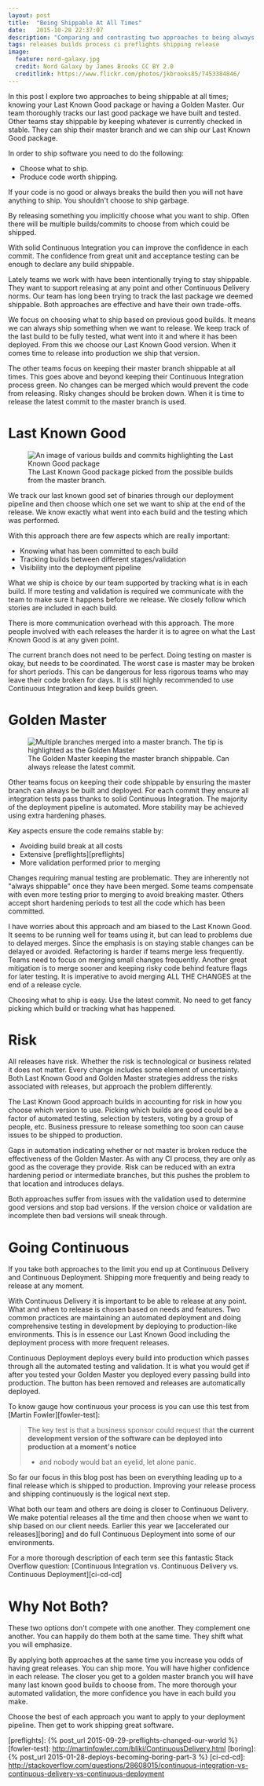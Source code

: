```yaml
---
layout: post
title:  "Being Shippable At All Times"
date:   2015-10-28 22:37:07
description: "Comparing and contrasting two approaches to being always shippable"
tags: releases builds process ci preflights shipping release
image:
  feature: nord-galaxy.jpg
  credit: Nord Galaxy by James Brooks CC BY 2.0
  creditlink: https://www.flickr.com/photos/jkbrooks85/7453384846/
---
```


In this post I explore two approaches to being shippable at all times;
knowing your Last Known Good package or having a Golden Master. Our team
thoroughly tracks our last good package we have built and tested. Other teams stay
shippable by keeping whatever is currently checked in stable. They can ship
their master branch and we can ship our Last Known Good package.

In order to ship software you need to do the following:

* Choose what to ship.
* Produce code worth shipping.

If your code is no good or always breaks the build then you will not have
anything to ship. You shouldn't choose to ship garbage.

By releasing something you implicitly choose what you want to ship. Often there
will be multiple builds/commits to choose from which could be shipped.

With solid Continuous Integration you can improve the confidence in each commit.
The confidence from great unit and acceptance testing can be enough to declare
any build shippable.

Lately teams we work with have been intentionally trying to stay shippable.
They want to support releasing at any point and other Continuous Delivery
norms. Our team has long been trying to track the last package we deemed
shippable. Both approaches are effective and have their own trade-offs.

We focus on choosing what to ship based on previous good builds. It means we can always ship something when
we want to release. We keep track of the last build to be fully
tested, what went into it and where it has been deployed. From this
we choose our Last Known Good version. When it comes time to release
into production we ship that version.

The other teams focus on keeping their master branch shippable at all times. This
goes above and beyond keeping their Continuous Integration process green. No changes
can be merged which would prevent the code from releasing. Risky changes should be
broken down. When it is time to release the latest commit to the master branch is used.

Last Known Good
===============================================================================

<figure class="image-center">
	<img
		src="/images/lkg.jpg"
		alt="An image of various builds and commits highlighting the Last Known Good package">
	<figcaption>
		The Last Known Good package picked from the possible builds from the master branch.
	</figcaption>
</figure>

We track our last known good set of binaries through our deployment pipeline
and then choose which one set we want to ship at the end of the release. We
know exactly what went into each build and the testing which was performed.

With this approach there are few aspects which are really important:

* Knowing what has been committed to each build
* Tracking builds between different stages/validation
* Visibility into the deployment pipeline

What we ship is choice by our team supported by tracking what is in each build. If more
testing and validation is required we communicate with the team to make sure it
happens before we release. We closely follow which stories are included
in each build.

There is more communication overhead with this approach. The more people involved
with each releases the harder it is to agree on what the Last Known Good
is at any given point.

The current branch does not need to be perfect. Doing testing on master is okay,
but needs to be coordinated. The worst case is master may be broken for short
periods. This can be dangerous for less
rigorous teams who may leave their code broken for days. It is still highly
recommended to use Continuous Integration and keep builds green.

Golden Master
===============================================================================

<figure class="image-center">
	<img
		src="/images/golden-master.jpg"
		alt="Multiple branches merged into a master branch. The tip is highlighted as the Golden Master">
	<figcaption>
		The Golden Master keeping the master branch shippable. Can always release the latest commit.
	</figcaption>
</figure>

Other teams focus on keeping their code shippable by ensuring the master branch
can always be built and deployed. For each commit they ensure all integration tests
pass thanks to solid Continuous Integration. The majority of the deployment
pipeline is automated. More stability may be achieved using extra hardening phases.

Key aspects ensure the code remains stable by:

* Avoiding build break at all costs
* Extensive [preflights][preflights]
* More validation performed prior to merging

Changes requiring manual testing are problematic. They are inherently
not "always shippable" once they have been merged. Some teams compensate with even
more testing prior to merging to avoid breaking master. Others accept short
hardening periods to test all the code which has been committed.

I have worries about this approach and am biased to the Last Known Good. It seems
to be running well for teams using it, but can lead to problems due to delayed
merges. Since the emphasis is on staying stable changes can be delayed or avoided.
Refactoring is harder if teams merge less frequently. Teams need to focus on
merging small changes frequently. Another great mitigation is to merge sooner and
keeping risky code behind feature flags for later testing. It is imperative to
avoid merging ALL THE CHANGES at the end of a release cycle.

Choosing what to ship is easy. Use the latest commit. No need to get fancy
picking which build or tracking what has happened.

Risk
===============================================================================

All releases have risk. Whether the risk is technological or business related it
does not matter. Every change includes some element of uncertainty. Both Last
Known Good and Golden Master strategies address the risks associated with
releases, but approach the problem differently.

The Last Known Good approach builds in accounting for risk in how you choose
which version to use. Picking which builds are good could be a factor of
automated testing, selection by testers, voting by a group of people, etc.
Business pressure to release something too soon can cause issues to be shipped
to production.

Gaps in automation indicating whether or not master is broken reduce the
effectiveness of the Golden Master. As with any CI process, they are only as
good as the coverage they provide. Risk can be reduced with an extra
hardening period or intermediate branches, but this pushes the problem
to that location and introduces delays.

Both approaches suffer from issues with the validation used to determine good
versions and stop bad versions. If the version choice or validation are incomplete
then bad versions will sneak through.

Going Continuous
===============================================================================

If you take both approaches to the limit you end up at Continuous Delivery and
Continuous Deployment. Shipping more frequently and being ready to release at
any moment.

With Continuous Delivery it is important to be able to release at any point. What
and when to release is chosen based on needs and features. Two common practices are
maintaining an automated deployment and doing comprehensive testing in development by deploying to
production-like environments. This is in essence our Last Known Good including the
deployment process with more frequent releases.

Continuous Deployment deploys every build into production which passes through all the
automated testing and validation. It is what you would get if after you tested
your Golden Master you deployed every passing build into production. The button
has been removed and releases are automatically deployed.

To know gauge how continuous your process is you can use this test from [Martin Fowler][fowler-test]:

> The key test is that a business sponsor could request that
> **the current development version of the software can be deployed into production at a moment's notice**
> - and nobody would bat an eyelid, let alone panic.

So far our focus in this blog post has been on everything leading up to a final
release which is shipped to production. Improving your release process and
shipping continuously is the logical next step.

What both our team and others are doing is closer to Continuous Delivery. We
make potential releases all the time and then choose when we want to ship based
on our client needs. Earlier this year we [accelerated our releases][boring] and
do full Continuous Deployment into some of our environments.

For a more thorough description of each term see this fantastic Stack Overflow
question: [Continuous Integration vs. Continuous Delivery vs. Continuous Deployment][ci-cd-cd]

Why Not Both?
===============================================================================

These two options don't compete with one another. They complement one another.
You can happily do them both at the same time. They shift what you will emphasize.

By applying both approaches at the same time you increase you odds of having
great releases. You can ship more. You will have higher confidence in each
release. The closer you get to a golden master branch you will have many
last known good builds to choose from. The more thorough your automated
validation, the more confidence you have in each build you make.

Choose the best of each approach you want to apply to your deployment pipeline.
Then get to work shipping great software.

[preflights]: {% post_url 2015-09-29-preflights-changed-our-world %}
[fowler-test]: http://martinfowler.com/bliki/ContinuousDelivery.html
[boring]: {% post_url 2015-01-28-deploys-becoming-boring-part-3 %}
[ci-cd-cd]: http://stackoverflow.com/questions/28608015/continuous-integration-vs-continuous-delivery-vs-continuous-deployment
